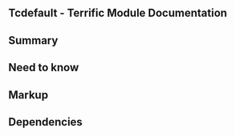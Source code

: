 Tcdefault - Terrific Module Documentation
------------------------------------------------------------------------------------------------------------------------

## Summary


## Need to know


## Markup


## Dependencies
